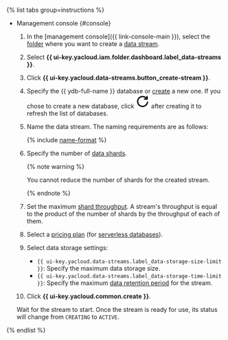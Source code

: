 {% list tabs group=instructions %}

- Management console {#console}

  1. In the [management console]({{ link-console-main }}), select the [folder](../../resource-manager/concepts/resources-hierarchy.md#folder) where you want to create a [data stream](../../data-streams/concepts/glossary.md#stream-concepts).
  1. Select **{{ ui-key.yacloud.iam.folder.dashboard.label_data-streams }}**.
  1. Click **{{ ui-key.yacloud.data-streams.button_create-stream }}**.
  1. Specify the {{ ydb-full-name }} database or [create](../../ydb/quickstart.md#create-db) a new one. If you chose to create a new database, click ![refresh-button](../../_assets/console-icons/arrow-rotate-right.svg) after creating it to refresh the list of databases.
  1. Name the data stream. The naming requirements are as follows:

     {% include [name-format](../../_includes/name-format.md) %}

  1. Specify the number of [data shards](../../data-streams/concepts/glossary.md#shard).

     {% note warning %}

     You cannot reduce the number of shards for the created stream.

     {% endnote %}

  1. Set the maximum [shard throughput](../../data-streams/concepts/glossary.md#shard-thoughput). A stream's throughput is equal to the product of the number of shards by the throughput of each of them.
  1. Select a [pricing plan](../../data-streams/pricing.md) (for [serverless databases](../../ydb/concepts/serverless-and-dedicated.md#serverless)).
  1. Select data storage settings:
     * `{{ ui-key.yacloud.data-streams.label_data-storage-size-limit }}`: Specify the maximum data storage size.
     * `{{ ui-key.yacloud.data-streams.label_data-storage-time-limit }}`: Specify the maximum [data retention period](../../data-streams/concepts/glossary.md#retention-time) for the stream.
  1. Click **{{ ui-key.yacloud.common.create }}**.

  Wait for the stream to start. Once the stream is ready for use, its status will change from `CREATING` to `ACTIVE`.

{% endlist %}
